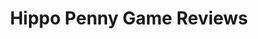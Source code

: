 ---
title: Hippo Penny Game Reviews
layout: scoredetail
permalink: /meta-score/street-fighter-6
header:
  teaser: /assets/images/street-fighter-6.jpg
  video:
    id: 5dgfrWteSW0
    provider: youtube
---